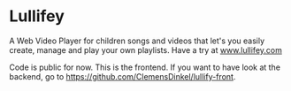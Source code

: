 # Lullifey

A Web Video Player for children songs and videos that let's you easily create, manage and play your own playlists. Have a try at www.lullifey.com

Code is public for now. This is the frontend. If you want to have look at the backend, go to https://github.com/ClemensDinkel/lullify-front.
